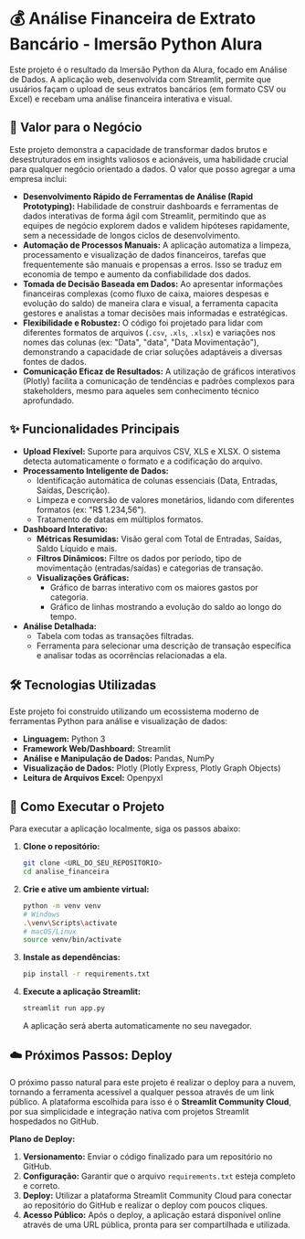 # 💰 Análise Financeira de Extrato Bancário - Imersão Python Alura

Este projeto é o resultado da Imersão Python da Alura, focado em Análise de Dados. A aplicação web, desenvolvida com Streamlit, permite que usuários façam o upload de seus extratos bancários (em formato CSV ou Excel) e recebam uma análise financeira interativa e visual.

## 🎯 Valor para o Negócio

Este projeto demonstra a capacidade de transformar dados brutos e desestruturados em insights valiosos e acionáveis, uma habilidade crucial para qualquer negócio orientado a dados. O valor que posso agregar a uma empresa inclui:

- **Desenvolvimento Rápido de Ferramentas de Análise (Rapid Prototyping):** Habilidade de construir dashboards e ferramentas de dados interativas de forma ágil com Streamlit, permitindo que as equipes de negócio explorem dados e validem hipóteses rapidamente, sem a necessidade de longos ciclos de desenvolvimento.
- **Automação de Processos Manuais:** A aplicação automatiza a limpeza, processamento e visualização de dados financeiros, tarefas que frequentemente são manuais e propensas a erros. Isso se traduz em economia de tempo e aumento da confiabilidade dos dados.
- **Tomada de Decisão Baseada em Dados:** Ao apresentar informações financeiras complexas (como fluxo de caixa, maiores despesas e evolução do saldo) de maneira clara e visual, a ferramenta capacita gestores e analistas a tomar decisões mais informadas e estratégicas.
- **Flexibilidade e Robustez:** O código foi projetado para lidar com diferentes formatos de arquivos (`.csv`, `.xls`, `.xlsx`) e variações nos nomes das colunas (ex: "Data", "data", "Data Movimentação"), demonstrando a capacidade de criar soluções adaptáveis a diversas fontes de dados.
- **Comunicação Eficaz de Resultados:** A utilização de gráficos interativos (Plotly) facilita a comunicação de tendências e padrões complexos para stakeholders, mesmo para aqueles sem conhecimento técnico aprofundado.

## ✨ Funcionalidades Principais

- **Upload Flexível:** Suporte para arquivos CSV, XLS e XLSX. O sistema detecta automaticamente o formato e a codificação do arquivo.
- **Processamento Inteligente de Dados:**
  - Identificação automática de colunas essenciais (Data, Entradas, Saídas, Descrição).
  - Limpeza e conversão de valores monetários, lidando com diferentes formatos (ex: "R$ 1.234,56").
  - Tratamento de datas em múltiplos formatos.
- **Dashboard Interativo:**
  - **Métricas Resumidas:** Visão geral com Total de Entradas, Saídas, Saldo Líquido e mais.
  - **Filtros Dinâmicos:** Filtre os dados por período, tipo de movimentação (entradas/saídas) e categorias de transação.
  - **Visualizações Gráficas:**
    - Gráfico de barras interativo com os maiores gastos por categoria.
    - Gráfico de linhas mostrando a evolução do saldo ao longo do tempo.
- **Análise Detalhada:**
  - Tabela com todas as transações filtradas.
  - Ferramenta para selecionar uma descrição de transação específica e analisar todas as ocorrências relacionadas a ela.

## 🛠️ Tecnologias Utilizadas

Este projeto foi construído utilizando um ecossistema moderno de ferramentas Python para análise e visualização de dados:

- **Linguagem:** Python 3
- **Framework Web/Dashboard:** Streamlit
- **Análise e Manipulação de Dados:** Pandas, NumPy
- **Visualização de Dados:** Plotly (Plotly Express, Plotly Graph Objects)
- **Leitura de Arquivos Excel:** Openpyxl

## 🚀 Como Executar o Projeto

Para executar a aplicação localmente, siga os passos abaixo:

1.  **Clone o repositório:**

    ```bash
    git clone <URL_DO_SEU_REPOSITORIO>
    cd analise_financeira
    ```

2.  **Crie e ative um ambiente virtual:**

    ```bash
    python -m venv venv
    # Windows
    .\venv\Scripts\activate
    # macOS/Linux
    source venv/bin/activate
    ```

3.  **Instale as dependências:**

    ```bash
    pip install -r requirements.txt
    ```

4.  **Execute a aplicação Streamlit:**
    ```bash
    streamlit run app.py
    ```
    A aplicação será aberta automaticamente no seu navegador.

## ☁️ Próximos Passos: Deploy

O próximo passo natural para este projeto é realizar o deploy para a nuvem, tornando a ferramenta acessível a qualquer pessoa através de um link público. A plataforma escolhida para isso é o **Streamlit Community Cloud**, por sua simplicidade e integração nativa com projetos Streamlit hospedados no GitHub.

**Plano de Deploy:**

1.  **Versionamento:** Enviar o código finalizado para um repositório no GitHub.
2.  **Configuração:** Garantir que o arquivo `requirements.txt` esteja completo e correto.
3.  **Deploy:** Utilizar a plataforma Streamlit Community Cloud para conectar ao repositório do GitHub e realizar o deploy com poucos cliques.
4.  **Acesso Público:** Após o deploy, a aplicação estará disponível online através de uma URL pública, pronta para ser compartilhada e utilizada.
